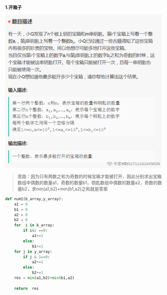 **1.开箱子**

![](../image/tx1.png)

> 思路：因为只有两数之和为奇数的时候宝箱才能被打开，因此分别求出宝箱数组中偶数的数量a1，奇数的数量b1，钥匙数组中偶数的数量a2，奇数的数量b2，求min(a1,b2)+min(b1,a2)之和就是答案

```python
def num1(b_array,y_array):
	a1 = 0
	b1 = 0
	a2 = 0
	b2 = 0
	for  i in b_array:
		if i&1 ==0:
			a1+=1
		else:
			b1+=1
	for j in y_array:
		if j & 1==0:
			a2+=1
		else:
			b2+=1
	res = min(a1,b2)+min(b1,a2)

	return  res

```

